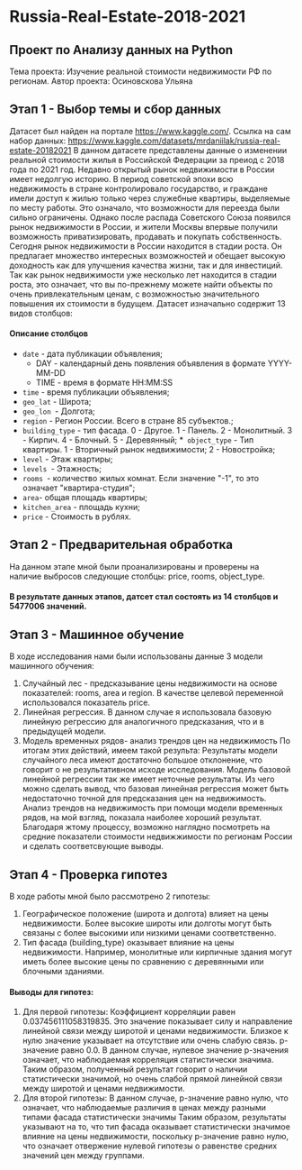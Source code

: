 # Russia-Real-Estate-2018-2021
## Проект по Анализу данных на Python
Тема проекта: Изучение реальной стоимости недвижимости РФ по регионам.
Автор проекта: Осиновскова Ульяна 
## Этап 1 - Выбор темы и сбор данных
Датасет был найден на портале https://www.kaggle.com/. 
Ссылка на сам набор данных: https://www.kaggle.com/datasets/mrdaniilak/russia-real-estate-20182021
В данном датасете представлены данные о изменении реальной стоимости жилья в Российской Федерации за преиод с 2018 года по 2021 год. Недавно открытый рынок недвижимости в России имеет недолгую историю. В период советской эпохи всю недвижимость в стране контролировало государство, и граждане имели доступ к жилью только через служебные квартиры, выделяемые по месту работы. Это означало, что возможности для переезда были сильно ограничены. Однако после распада Советского Союза появился рынок недвижимости в России, и жители Москвы впервые получили возможность приватизировать, продавать и покупать собственность. Сегодня рынок недвижимости в России находится в стадии роста. Он предлагает множество интересных возможностей и обещает высокую доходность как для улучшения качества жизни, так и для инвестиций. Так как рынок недвижимости уже несколько лет находится в стадии роста, это означает, что вы по-прежнему можете найти объекты по очень привлекательным ценам, с возможностью значительного повышения их стоимости в будущем.
Датасет изначально содержит 13 видов столбцов: 
#### **Описание столбцов** ####

* `date` - дата публикации объявления;
    *   DAY - календарный день появления объявления в формате YYYY-MM-DD
    *   TIME - время в формате HH:MM:SS
* `time`  - время публикации объявления;
* `geo_lat` - Широта;
* `geo_lon `- Долгота;
* `region` - Регион России. Всего в стране 85 субъектов.;
* `building_type` - тип фасада. 0 - Другое. 1 - Панель. 2 - Монолитный. 3 - Кирпич. 4 - Блочный. 5 - Деревянный;
*` object_type` - Тип квартиры. 1 - Вторичный рынок недвижимости; 2 - Новостройка;
* `level` - Этаж квартиры;
* `levels `- Этажность;
* `rooms `- количество жилых комнат. Если значение "-1", то это означает "квартира-студия";
* `area`- общая площадь квартиры;
* `kitchen_area` - площадь кухни;
* `price` - Стоимость в рублях.
## Этап 2 - Предварительная обработка
На данном этапе мной были проанализированы и проверены  на наличие выбросов следующие столбцы: price, rooms, object_type.
#### В результате данных этапов, датсет стал состоять из 14 столбцов и 5477006 значений. 
## Этап 3 - Машинное обучение
В ходе исследования нами были использованы данные 3 модели машинного обучения:
1) Случайный лес - предсказывание цены недвижимости на основе показателей: rooms, area и region. В качестве целевой переменной использовался показатель price. 
2) Линейная регрессия. В данном случае я использовала базовую линейную регрессию для аналогичного предсказания, что и в предыдущей модели. 
3) Модель временных рядов- анализ трендов цен на недвижимость
По итогам этих действий, имеем такой результа: 
Результаты модели случайного леса имеют достаточно большое отклонение, что говорит о не результативном исходе исследования. 
Модель базовой линейной регрессии так же имеет неточные результаты. Из чего можно сделать вывод, что базовая линейная регрессия может быть недостаточно точной для предсказания цен на недвижимость. 
Анализ трендов на недвижимость при помощи модели временных рядов, на мой взгляд, показала наиболее хороший результат. Благодаря жтому процессу, возможно наглядно посмотреть на средние показатели стоимости недвижжимости по регионам России и сделать соответсвующие выводы. 
## Этап 4 - Проверка гипотез
В ходе работы мной было рассмотрено 2 гипотезы: 
1) Географическое положение (широта и долгота) влияет на цены недвижимости. Более высокие широты или долготы могут быть связаны с более высокими или низкими ценами соответственно.
2) Тип фасада (building_type) оказывает влияние на цены недвижимости. Например, монолитные или кирпичные здания могут иметь более высокие цены по сравнению с деревянными или блочными зданиями.
#### Выводы для гипотез: 
1) Для первой гипотезы: Коэффициент корреляции равен 0.037456111058319835. Это значение показывает силу и направление линейной связи между широтой и ценами недвижимости. Близкое к нулю значение указывает на отсутствие или очень слабую связь.
p-значение равно 0.0. В данном случае, нулевое значение p-значения означает, что наблюдаемая корреляция статистически значима.
Таким образом, полученный результат говорит о наличии статистически значимой, но очень слабой прямой линейной связи между широтой и ценами недвижимости.
2) Для второй гипотезы: В данном случае, p-значение равно нулю, что означает, что наблюдаемые различия в ценах между разными типами фасада статистически значимы
Таким образом, результаты указывают на то, что тип фасада оказывает статистически значимое влияние на цены недвижимости, поскольку p-значение равно нулю, что означает отвержение нулевой гипотезы о равенстве средних значений цен между группами.
